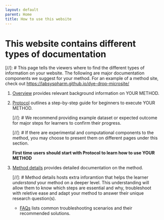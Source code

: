 ```yaml
---
layout: default
parent: Home
title: How to use this website
---
```

# This website contains different types of documentation

[//]: # This page tells the viewers where to find the different types of information on your website. The following are major documentation components we suggest for your method. For an example of a method site, check out https://labsyspharm.github.io/dye-drop-microsite/

1. [Overview](./overview.md) provides relevant background information on YOUR METHOD.

2. [Protocol](./protocol.md) outlines a step-by-step guide for beginners to execute YOUR METHOD. 

    [//]: # We recommend providing example dataset or expected outcome for major steps for learners to confirm their progress. 

    [//]: # If there are experimental and computational components to the method, you may choose to present them on different pages under this section.

    **First time users should start with Protocol to learn how to use YOUR METHOD**

3. [Method details](./method-details/method-details.md) provides detailed documentation on the method. 

    [//]: # Method details hosts extra inforamtion that helps the learner *understand* your method on a deeper level. This understanding will allow them to know which steps are essential and why, troubleshoot with reletive ease and adapt your method to answer their unique research question(s).
    
    - [FAQs](./method-details/faqs.md) lists common troubleshooting scenarios and their recommended solutions. 